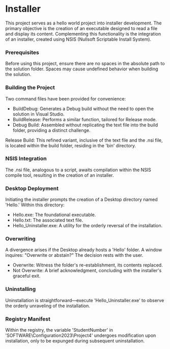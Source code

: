 # Installer
This project serves as a hello world project into installer development. The primary objective is the creation of an executable designed to read a file and display its content. Complementing this functionality is the integration of an installer, created using NSIS (Nullsoft Scriptable Install System).

### Prerequisites
Before using this project, ensure there are no spaces in the absolute path to the solution folder. Spaces may cause undefined behavior when building the solution.

### Building the Project
Two command files have been provided for convenience:

- BuildDebug: Generates a Debug build without the need to open the solution in Visual Studio.
- BuildRelease: Performs a similar function, tailored for Release mode.
- Debug Build: Assembled without replicating the text file into the build folder, providing a distinct challenge.

Release Build: This refined variant, inclusive of the text file and the .nsi file, is located within the build folder, residing in the 'bin' directory.

### NSIS Integration
The .nsi file, analogous to a script, awaits compilation within the NSIS compile tool, resulting in the creation of an installer.

### Desktop Deployment
Initiating the installer prompts the creation of a Desktop directory named 'Hello.' Within this directory:

- Hello.exe: The foundational executable.
- Hello.txt: The associated text file.
- Hello_Uninstaller.exe: A utility for the orderly reversal of the installation.
 
### Overwriting
A divergence arises if the Desktop already hosts a 'Hello' folder. A window inquires: "Overwrite or abstain?" The decision rests with the user.

- Overwrite: Witness the folder's re-establishment, its contents replaced.
- Not Overwrite: A brief acknowledgment, concluding with the installer's graceful exit.

### Uninstalling
Uninstallation is straightforward—execute 'Hello_Uninstaller.exe' to observe the orderly unraveling of the installation.

### Registry Manifest
Within the registry, the variable 'StudentNumber' in 'SOFTWARE\Configuration2023\Project4' undergoes modification upon installation, only to be expunged during subsequent uninstallation.
